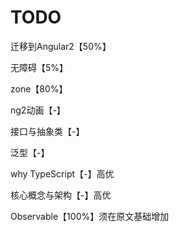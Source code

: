 # TODO

迁移到Angular2【50%】

无障碍【5%】

zone【80%】

ng2动画【-】

接口与抽象类【-】

泛型【-】

why TypeScript【-】高优

核心概念与架构【-】高优

Observable【100%】须在原文基础增加